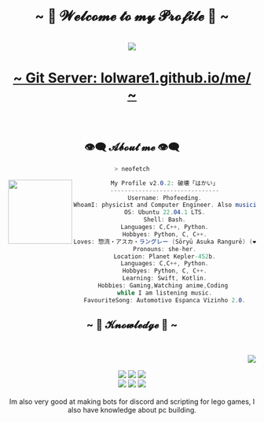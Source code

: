 <body>
  <center>
<h1 align="center">~ 💖 𝓦𝓮𝓵𝓬𝓸𝓶𝓮 𝓽𝓸 𝓶𝔂 𝓟𝓻𝓸𝓯𝓲𝓵𝓮 💖 ~</h1>
<br>
<div align="center">
<img src="https://i.pinimg.com/originals/bd/22/12/bd22126371bf5109aceab92256c690fe.gif">
<h1 align="center"> <p><a href="lolware1.github.io/me">~  Git Server: lolware1.github.io/me/  ~</h1>
</a><p>
</div>
<br>

<h2 align="center"> 👁️‍🗨️ 𝓐𝓫𝓸𝓾𝓽 𝓶𝓮 👁️‍🗨️ </h2>

```zsh
> neofetch
```

<img align="left" src="https://imgur.com/CCI9dgl.png" width="130px"/> 

```csharp
My Profile v2.0.2: 破壊「はかい」
-------------------------------
Username: Phofeeding.
WhoamI: physicist and Computer Engineer. Also musician (more or less).
OS: Ubuntu 22.04.1 LTS.
Shell: Bash.
Languages: C,C++, Python.
Hobbyes: Python, C, C++.
Loves: 惣流・アスカ・ラングレー (Sōryū Asuka Rangurē) (❤️ ω ❤️), Videogames 🎮, To play chess ♟️.
Pronouns: she-her.
Location: Planet Kepler-452b.
Languages: C,C++, Python.
Hobbyes: Python, C, C++.
Learning: Swift, Kotlin.
Hobbies: Gaming,Watching anime,Coding 
while I am listening music.
FavouriteSong: Automotivo Espanca Vizinho 2.0.
```
<h2 align="center">            ~ 📇 𝓚𝓷𝓸𝔀𝓵𝓮𝓭𝓰𝓮 📇 ~</h2>
 <br>
<p>
  <div align="center">
<img src="https://i.pinimg.com/originals/8d/4b/77/8d4b77c44b7a68c0fd609411e2c0ec3c.gif" align="right">
  </div>
</div>
<div>
  <br>
<p align="center"><img src="https://img.shields.io/badge/adobe%20photoshop%20-%2331A8FF.svg?&style=for-the-badge&logo=adobe%20photoshop&logoColor=white"/> <img src="https://img.shields.io/badge/html5%20-%23E34F26.svg?&style=for-the-badge&logo=html5&logoColor=white"/> <img src="https://img.shields.io/badge/css3%20-%231572B6.svg?&style=for-the-badge&logo=css3&logoColor=white"/><br>
 <img src="https://img.shields.io/badge/node.js%20-%2343853D.svg?&style=for-the-badge&logo=node.js&logoColor=white"/> <img src="https://img.shields.io/badge/javascript%20-%23323330.svg?&style=for-the-badge&logo=javascript&logoColor=%23F7DF1E"/> <img src="https://img.shields.io/badge/git%20-%23F05033.svg?&style=for-the-badge&logo=git&logoColor=white"/> <br><br>
Im also very good at making bots for discord and scripting for lego games, I also have knowledge about pc building.
</p>
<br>
